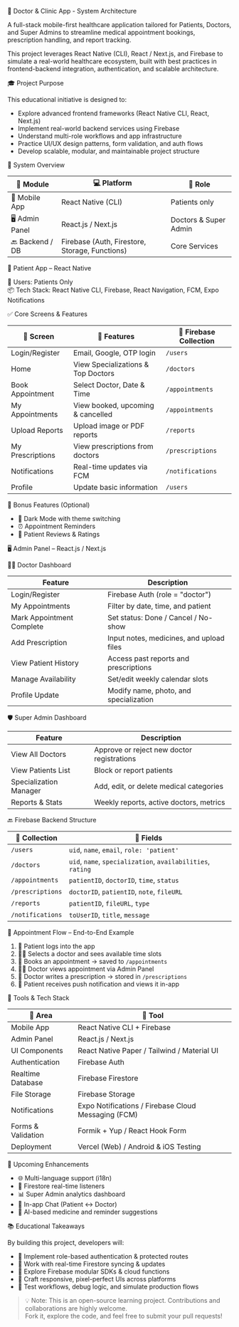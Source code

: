 🏥 Doctor & Clinic App - System Architecture

A full-stack mobile-first healthcare application tailored for Patients, Doctors, and Super Admins to streamline medical appointment bookings, prescription handling, and report tracking.

This project leverages React Native (CLI), React / Next.js, and Firebase to simulate a real-world healthcare ecosystem, built with best practices in frontend-backend integration, authentication, and scalable architecture.


🎓 Project Purpose

This educational initiative is designed to:

- Explore advanced frontend frameworks (React Native CLI, React, Next.js)
- Implement real-world backend services using Firebase
- Understand multi-role workflows and app infrastructure
- Practice UI/UX design patterns, form validation, and auth flows
- Develop scalable, modular, and maintainable project structure


🔧 System Overview

| 🧩 Module       | 💻 Platform          | 👥 Role              |
|----------------|----------------------|----------------------|
| 📱 Mobile App   | React Native (CLI)   | Patients only        |
| 🖥️ Admin Panel  | React.js / Next.js   | Doctors & Super Admin|
| 🔙 Backend / DB | Firebase (Auth, Firestore, Storage, Functions) | Core Services |


📱 Patient App – React Native

👤 Users: Patients Only  
📦 Tech Stack: React Native CLI, Firebase, React Navigation, FCM, Expo Notifications

✅ Core Screens & Features

| 🧾 Screen         | 🧩 Features                          | 📁 Firebase Collection |
|------------------|--------------------------------------|------------------------|
| Login/Register   | Email, Google, OTP login             | `/users`              |
| Home             | View Specializations & Top Doctors   | `/doctors`            |
| Book Appointment | Select Doctor, Date & Time           | `/appointments`       |
| My Appointments  | View booked, upcoming & cancelled    | `/appointments`       |
| Upload Reports   | Upload image or PDF reports          | `/reports`            |
| My Prescriptions | View prescriptions from doctors      | `/prescriptions`      |
| Notifications    | Real-time updates via FCM            | `/notifications`      |
| Profile          | Update basic information             | `/users`              |

🎁 Bonus Features (Optional)
- 🌙 Dark Mode with theme switching  
- ⏰ Appointment Reminders  
- 🌟 Patient Reviews & Ratings  


🖥️ Admin Panel – React.js / Next.js

👨‍⚕️ Doctor Dashboard

| Feature                    | Description                                   |
|----------------------------|-----------------------------------------------|
| Login/Register             | Firebase Auth (role = "doctor")              |
| My Appointments            | Filter by date, time, and patient            |
| Mark Appointment Complete  | Set status: Done / Cancel / No-show          |
| Add Prescription           | Input notes, medicines, and upload files     |
| View Patient History       | Access past reports and prescriptions        |
| Manage Availability        | Set/edit weekly calendar slots               |
| Profile Update             | Modify name, photo, and specialization       |


🛡️ Super Admin Dashboard

| Feature                    | Description                                    |
|----------------------------|------------------------------------------------|
| View All Doctors           | Approve or reject new doctor registrations     |
| View Patients List         | Block or report patients                       |
| Specialization Manager     | Add, edit, or delete medical categories        |
| Reports & Stats            | Weekly reports, active doctors, metrics       |


🔙 Firebase Backend Structure

| 📁 Collection    | 🧩 Fields                                             |
|------------------|------------------------------------------------------|
| `/users`         | `uid`, `name`, `email`, `role: 'patient'`            |
| `/doctors`       | `uid`, `name`, `specialization`, `availabilities`, `rating` |
| `/appointments`  | `patientID`, `doctorID`, `time`, `status`            |
| `/prescriptions` | `doctorID`, `patientID`, `note`, `fileURL`           |
| `/reports`       | `patientID`, `fileURL`, `type`                       |
| `/notifications` | `toUserID`, `title`, `message`                       |


🔄 Appointment Flow – End-to-End Example

1. 👤 Patient logs into the app  
2. 🧑‍⚕️ Selects a doctor and sees available time slots  
3. 📅 Books an appointment → saved to `/appointments`  
4. 👨‍⚕️ Doctor views appointment via Admin Panel  
5. 📝 Doctor writes a prescription → stored in `/prescriptions`  
6. 📲 Patient receives push notification and views it in-app  


🧰 Tools & Tech Stack

| 📌 Area             | 🔧 Tool                                      |
|---------------------|----------------------------------------------|
| Mobile App          | React Native CLI + Firebase                  |
| Admin Panel         | React.js / Next.js                           |
| UI Components       | React Native Paper / Tailwind / Material UI  |
| Authentication      | Firebase Auth                                |
| Realtime Database   | Firebase Firestore                           |
| File Storage        | Firebase Storage                             |
| Notifications       | Expo Notifications / Firebase Cloud Messaging (FCM) |
| Forms & Validation  | Formik + Yup / React Hook Form               |
| Deployment          | Vercel (Web) / Android & iOS Testing         |


🚀 Upcoming Enhancements

- 🌐 Multi-language support (i18n)
- 🔄 Firestore real-time listeners
- 📊 Super Admin analytics dashboard
- 💬 In-app Chat (Patient ↔ Doctor)
- 🤖 AI-based medicine and reminder suggestions


📚 Educational Takeaways

By building this project, developers will:

- 🔐 Implement role-based authentication & protected routes
- 🔄 Work with real-time Firestore syncing & updates
- 🧩 Explore Firebase modular SDKs & cloud functions
- 🎨 Craft responsive, pixel-perfect UIs across platforms
- 🧪 Test workflows, debug logic, and simulate production flows


> 💡 Note: This is an open-source learning project. Contributions and collaborations are highly welcome.  
> Fork it, explore the code, and feel free to submit your pull requests!
